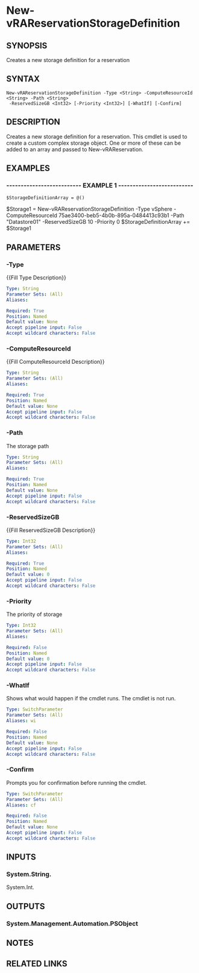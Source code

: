 # New-vRAReservationStorageDefinition

## SYNOPSIS
Creates a new storage definition for a reservation

## SYNTAX

```
New-vRAReservationStorageDefinition -Type <String> -ComputeResourceId <String> -Path <String>
 -ReservedSizeGB <Int32> [-Priority <Int32>] [-WhatIf] [-Confirm]
```

## DESCRIPTION
Creates a new storage definition for a reservation.
This cmdlet is used to create a custom
complex storage object.
One or more of these can be added to an array and passed to New-vRAReservation.

## EXAMPLES

### -------------------------- EXAMPLE 1 --------------------------
```
$StorageDefinitionArray = @()
```

$Storage1 = New-vRAReservationStorageDefinition -Type vSphere -ComputeResourceId 75ae3400-beb5-4b0b-895a-0484413c93b1 -Path "Datastore01" -ReservedSizeGB 10 -Priority 0 
$StorageDefinitionArray += $Storage1

## PARAMETERS

### -Type
{{Fill Type Description}}

```yaml
Type: String
Parameter Sets: (All)
Aliases: 

Required: True
Position: Named
Default value: None
Accept pipeline input: False
Accept wildcard characters: False
```

### -ComputeResourceId
{{Fill ComputeResourceId Description}}

```yaml
Type: String
Parameter Sets: (All)
Aliases: 

Required: True
Position: Named
Default value: None
Accept pipeline input: False
Accept wildcard characters: False
```

### -Path
The storage path

```yaml
Type: String
Parameter Sets: (All)
Aliases: 

Required: True
Position: Named
Default value: None
Accept pipeline input: False
Accept wildcard characters: False
```

### -ReservedSizeGB
{{Fill ReservedSizeGB Description}}

```yaml
Type: Int32
Parameter Sets: (All)
Aliases: 

Required: True
Position: Named
Default value: 0
Accept pipeline input: False
Accept wildcard characters: False
```

### -Priority
The priority of storage

```yaml
Type: Int32
Parameter Sets: (All)
Aliases: 

Required: False
Position: Named
Default value: 0
Accept pipeline input: False
Accept wildcard characters: False
```

### -WhatIf
Shows what would happen if the cmdlet runs.
The cmdlet is not run.

```yaml
Type: SwitchParameter
Parameter Sets: (All)
Aliases: wi

Required: False
Position: Named
Default value: None
Accept pipeline input: False
Accept wildcard characters: False
```

### -Confirm
Prompts you for confirmation before running the cmdlet.

```yaml
Type: SwitchParameter
Parameter Sets: (All)
Aliases: cf

Required: False
Position: Named
Default value: None
Accept pipeline input: False
Accept wildcard characters: False
```

## INPUTS

### System.String.
System.Int.

## OUTPUTS

### System.Management.Automation.PSObject

## NOTES

## RELATED LINKS


